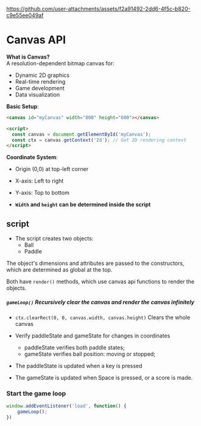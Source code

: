 

https://github.com/user-attachments/assets/f2a91492-2dd6-4f5c-b820-c9e55ee049af





# Canvas API

**What is Canvas?**  
A resolution-dependent bitmap canvas for:
- Dynamic 2D graphics
- Real-time rendering
- Game development
- Data visualization

**Basic Setup**:
```html
<canvas id="myCanvas" width="800" height="600"></canvas>

<script>
  const canvas = document.getElementById('myCanvas');
  const ctx = canvas.getContext('2d'); // Get 2D rendering context
</script>
```

**Coordinate System**:
- Origin (0,0) at top-left corner
- X-axis: Left to right
- Y-axis: Top to bottom


- **`Width` and `height` can be determined inside the script**


## script

- The script creates two objects:
	- Ball
	- Paddle


The object's dimensions and attributes are passed to the constructors, which are determined as global at the top.

Both have `render()` methods, which use canvas api functions to render the objects.

##### **`gameLoop()` Recursively clear the canvas and render the canvas infinitely**

- `ctx.clearRect(0, 0, canvas.width, canvas.height)`
	Clears the whole canvas

- Verify paddleState and gameState for changes in coordinates
	- paddleState verifies both paddle states;
	- gameState verifies ball position: moving or stopped;

- The paddleState is updated when a key is pressed
- The gameState is updated when Space is pressed, or a score is made.


### Start the game loop
```js
window.addEventListener('load', function() {
    gameLoop();
})
```
